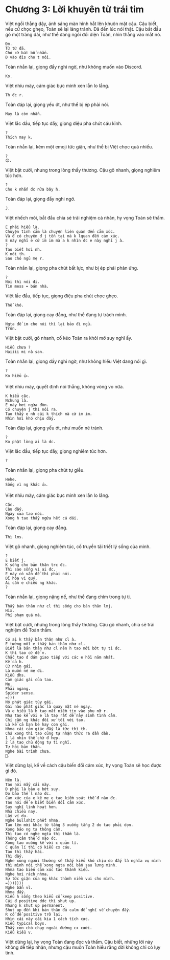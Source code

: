 # Chương 3: Lời khuyên từ trái tim

Việt ngồi thẳng dậy, ánh sáng màn hình hắt lên khuôn mặt cậu. Cậu biết, nếu cứ chọc ghẹo, Toàn sẽ lại lảng tránh. Đã đến lúc nói thật. Cậu bắt đầu gõ một tràng dài, như thể đang ngồi đối diện Toàn, nhìn thẳng vào mắt nó.

```
Đm.
Từ từ đã.
Chó cứ bát bố nhắn.
Đ vào dis cho t nói.
```

Toàn nhắn lại, giọng đầy nghi ngờ, như không muốn vào Discord.

```
Ko.
```

Việt nhíu mày, cảm giác bực mình xen lẫn lo lắng.

```
Th đc r.
```

Toàn đáp lại, giọng yếu ớt, như thể bị ép phải nói.

```
May là còn nhắn.
```

Việt lắc đầu, tiếp tục đẩy, giọng điệu pha chút cáu kỉnh.

```
?
Thích may k.
```

Toàn nhắn lại, kèm một emoji tức giận, như thể bị Việt chọc quá nhiều.

```
?
😡.
```

Việt bật cười, nhưng trong lòng thấy thương. Cậu gõ nhanh, giọng nghiêm túc hơn.

```
?
Cho k nhắn đc nữa bây h.
```

Toàn đáp lại, giọng đầy nghi ngờ.

```
J.
```

Việt nhếch môi, bắt đầu chia sẻ trải nghiệm cá nhân, hy vọng Toàn sẽ thấm.

```
E phải hiểu là.
Chuyện tình cảm là chuyện liên quan đến cảm xúc.
Và đ có chuyện đ j tồn tại mà k lquan đến cảm xúc.
E này nghĩ e cứ im im mà a k nhìn đc e này nghĩ j à.
?
Tao biết hơi nh.
K nói th.
Sao chó ngủ mẹ r.
```

Toàn nhắn lại, giọng pha chút bất lực, như bị ép phải phản ứng.

```
?
Nói thì nói đi.
Tin mess = bán nhà.
```

Việt lắc đầu, tiếp tục, giọng điệu pha chút chọc ghẹo.

```
Thế khó.
```

Toàn đáp lại, giọng cay đắng, như thể đang tự trách mình.

```
Ngta để im cho nói thì lại bảo đi ngủ.
Trôn.
```

Việt bật cười, gõ nhanh, cố kéo Toàn ra khỏi mớ suy nghĩ ấy.

```
Hiểu chưa ?
Haiiii mi nà san.
```

Toàn nhắn lại, giọng đầy nghi ngờ, như không hiểu Việt đang nói gì.

```
?
Ko hiểu 👍.
```

Việt nhíu mày, quyết định nói thẳng, không vòng vo nữa.

```
K hiểu cặc.
Nchung là.
E này hơi ngứa đòn.
Có chuyện j thì nói ra.
Tao thấy e nh cái k thích mà cứ im im.
Nhìn hơi khó chịu đấy.
```

Toàn đáp lại, giọng yếu ớt, như muốn né tránh.

```
?
Ko phật lòng ai là dc.
```

Việt lắc đầu, tiếp tục đẩy, giọng nghiêm túc hơn.

```
?
```

Toàn nhắn lại, giọng pha chút tự giễu.

```
Hehe.
Sống vì ng khác 👍.
```

Việt nhíu mày, cảm giác bực mình xen lẫn lo lắng.

```
Cặc.
Câu đấy.
Ngày xưa tao nói.
Xong h tao thấy ngứa hết cả dái.
```

Toàn đáp lại, giọng cay đắng.

```
Thì lms.
```

Việt gõ nhanh, giọng nghiêm túc, cố truyền tải triết lý sống của mình.

```
?
E biết j.
K sống cho bản thân trc đc.
Thì sao sống vì ai đc.
E này có vấn đề thì phải nói.
Dĩ hòa vi quý.
Ai cần e chiều ng khác.
?
```

Toàn nhắn lại, giọng nặng nề, như thể đang chìm trong tự ti.

```
Thấy bản thân như cl thì sống cho bản thân lmj.
Hix.
Phí phạm quá mà.
```

Việt bật cười, nhưng trong lòng thấy thương. Cậu gõ nhanh, chia sẻ trải nghiệm để Toàn thấm.

```
Có ai k thấy bản thân như cl à.
E tưởng mỗi e thấy bản thân như cl.
Biết là bản thân như cl nên h tao mới bớt tự ti đc.
K thì tao cứ để v.
Chắc tao đ dám giao tiếp với các e hồi năm nhất.
Kể cả h.
Cứ nhìn gái.
Là muốn né mẹ đi.
Kiểu dhs.
Cảm giác gái của tao.
Mẹ.
Phải ngang.
Spider sense.
=)))
Nó phát giác tùy gái.
Gái nào phát giác là quay mặt né ngay.
Và e hiểu là h tao mất niềm tin vào phụ nữ r.
Như tao kể với e là tao rất dễ nảy sinh tình cảm.
Chỉ cần ng khác đối xử tối với tao.
Là kể cả bạn bè hay con gái.
Nhma cái cảm giác đấy là tức thì th.
Chứ xong thì tao cũng tự nhận thức ra dần dần.
1 là nhìn thế chứ đ hợp.
2 là tao chủ động tự ti nghĩ.
Tự hỏi bản thân.
Nghe bài trình chưa.
💸.
```

Việt dừng lại, kể về cách cậu biến đổi cảm xúc, hy vọng Toàn sẽ học được gì đó.

```
Nên là.
Tao nói mấy cái này.
Đ phải là bảo e bớt suy.
Do bảo thế l nào đc.
Cảm xúc của e kệ mẹ e tao kiểm soát thế đ nào đc.
Tao nói để e biết biến đổi cảm xúc.
Suy nghĩ linh hoạt hơn.
Như chiều nay.
Lấy ví dụ.
Nghe bullshit phết nhma.
Tao lên mời khác từ tầng 3 xuống tầng 2 do tao phải dọn.
Xong bảo ng ta thông cảm.
Thì tao có nghe ngta thì thầm là.
Thông cảm thế đ nào đc.
Xong tao xuống kể với c quản lí.
C quản lí thì có kiểu cx cáu.
Tao thì thấy hài.
Thì đấy.
Nghe xong người thường sẽ thấy kiểu khó chịu do đấy là nghĩa vụ mình thì mình nói thế xong ngta nói bẩn sau lưng mình.
Nhma tao biến cảm xúc tao thành kiểu.
Nghe hơi rách nhma.
Sự tức giận của ng khác thành niềm vui cho mình.
=)))))))
Nghe bẩn vl.
Nhma đấy.
Kiểu h sống theo kiểu cố keep positive.
Cái đ positive ddc thì shut up.
Nhưng k shut up permanent.
Shut up đến khi bản thân đủ calm để nghĩ về chuyện đấy.
R cố để positive trở lại.
Nhìn cái này cái kia 1 cách tích cực.
Kiểu typical boys.
Thấy con chó chạy ngoài đường cx cười.
Kiểu kiểu v.
```

Việt dừng lại, hy vọng Toàn đang đọc và thấm. Cậu biết, những lời này không dễ tiếp nhận, nhưng cậu muốn Toàn hiểu rằng đời không chỉ có lụy tình.
